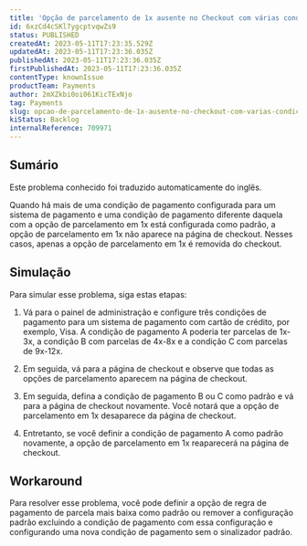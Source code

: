```yaml
---
title: 'Opção de parcelamento de 1x ausente no Checkout com várias condições de pagamento e configuração padrão definida para uma opção diferente'
id: 6xzCd4cSKl7ygcptvqwZs9
status: PUBLISHED
createdAt: 2023-05-11T17:23:35.529Z
updatedAt: 2023-05-11T17:23:36.035Z
publishedAt: 2023-05-11T17:23:36.035Z
firstPublishedAt: 2023-05-11T17:23:36.035Z
contentType: knownIssue
productTeam: Payments
author: 2mXZkbi0oi061KicTExNjo
tag: Payments
slug: opcao-de-parcelamento-de-1x-ausente-no-checkout-com-varias-condicoes-de-pagamento-e-configuracao-padrao-definida-para-uma-opcao-diferente
kiStatus: Backlog
internalReference: 709971
---
```


## Sumário

<div class="alert alert-info">
  <p>Este problema conhecido foi traduzido automaticamente do inglês.</p>
</div>


Quando há mais de uma condição de pagamento configurada para um sistema de pagamento e uma condição de pagamento diferente daquela com a opção de parcelamento em 1x está configurada como padrão, a opção de parcelamento em 1x não aparece na página de checkout. Nesses casos, apenas a opção de parcelamento em 1x é removida do checkout.

## Simulação


Para simular esse problema, siga estas etapas:

1. Vá para o painel de administração e configure três condições de pagamento para um sistema de pagamento com cartão de crédito, por exemplo, Visa. A condição de pagamento A poderia ter parcelas de 1x-3x, a condição B com parcelas de 4x-8x e a condição C com parcelas de 9x-12x.

2. Em seguida, vá para a página de checkout e observe que todas as opções de parcelamento aparecem na página de checkout.

3. Em seguida, defina a condição de pagamento B ou C como padrão e vá para a página de checkout novamente. Você notará que a opção de parcelamento em 1x desaparece da página de checkout.

4. Entretanto, se você definir a condição de pagamento A como padrão novamente, a opção de parcelamento em 1x reaparecerá na página de checkout.



## Workaround


Para resolver esse problema, você pode definir a opção de regra de pagamento de parcela mais baixa como padrão ou remover a configuração padrão excluindo a condição de pagamento com essa configuração e configurando uma nova condição de pagamento sem o sinalizador padrão.

